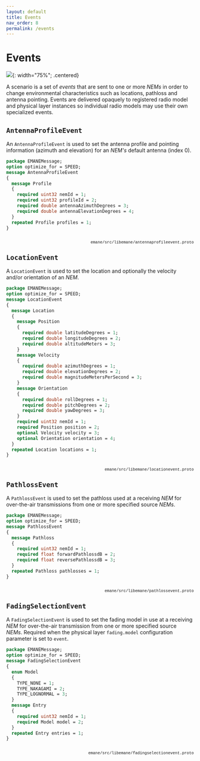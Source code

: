 ```yaml
---
layout: default
title: Events
nav_order: 8
permalink: /events
---
```



# Events

![](images/auto-generated-incomplete-chapter.png){: width="75%"; .centered}

A scenario is a set of *events* that are sent to one or more *NEMs* in
order to change environmental characteristics such as locations,
pathloss and antenna pointing. Events are delivered opaquely to
registered radio model and physical layer instances so individual
radio models may use their own specialized events.

## `AntennaProfileEvent`

An `AntennaProfileEvent` is used to set the antenna profile and
pointing information (azimuth and elevation) for an *NEM's* default
antenna (index 0).

```protobuf
package EMANEMessage;
option optimize_for = SPEED;
message AntennaProfileEvent
{
  message Profile
  {
    required uint32 nemId = 1;
    required uint32 profileId = 2;
    required double antennaAzimuthDegrees = 3;
    required double antennaElevationDegrees = 4;
  }
  repeated Profile profiles = 1;
}
```
<p style="float:right;font-family:courier;font-size:75%">emane/src/libemane/antennaprofileevent.proto</p><br>

## `LocationEvent`

A `LocationEvent` is used to set the location and optionally the
velocity and/or orientation of an *NEM*.

```protobuf
package EMANEMessage;
option optimize_for = SPEED;
message LocationEvent
{
  message Location
  {
    message Position
    {
      required double latitudeDegrees = 1;
      required double longitudeDegrees = 2;
      required double altitudeMeters = 3;
    }
    message Velocity
    {
      required double azimuthDegrees = 1;
      required double elevationDegrees = 2;
      required double magnitudeMetersPerSecond = 3;
    }
    message Orientation
    {
      required double rollDegrees = 1;
      required double pitchDegrees = 2;
      required double yawDegrees = 3;
    }
    required uint32 nemId = 1;
    required Position position = 2;
    optional Velocity velocity = 3;
    optional Orientation orientation = 4;
  }
  repeated Location locations = 1;
}
```
<p style="float:right;font-family:courier;font-size:75%">emane/src/libemane/locationevent.proto</p><br>

## `PathlossEvent`

A `PathlossEvent` is used to set the pathloss used at a receiving
*NEM* for over-the-air transmissions from one or more specified source
*NEMs*. 

```protobuf
package EMANEMessage;
option optimize_for = SPEED;
message PathlossEvent
{
  message Pathloss
  {
    required uint32 nemId = 1;
    required float forwardPathlossdB = 2;
    required float reversePathlossdB = 3;
  }
  repeated Pathloss pathlosses = 1;
}
```
<p style="float:right;font-family:courier;font-size:75%">emane/src/libemane/pathlossevent.proto</p><br>
 
## `FadingSelectionEvent`

A `FadingSelectionEvent` is used to set the fading model in use at a
receiving *NEM* for over-the-air transmission from one or more
specified source *NEMs*. Required when the physical layer
`fading.model` configuration parameter is set to `event`.

```protobuf
package EMANEMessage;
option optimize_for = SPEED;
message FadingSelectionEvent
{
  enum Model
  {
    TYPE_NONE = 1;
    TYPE_NAKAGAMI = 2;
    TYPE_LOGNORMAL = 3;
  }
  message Entry
  {
    required uint32 nemId = 1;
    required Model model = 2;
  }
  repeated Entry entries = 1;
}
```
<p style="float:right;font-family:courier;font-size:75%">emane/src/libemane/fadingselectionevent.proto</p><br>
